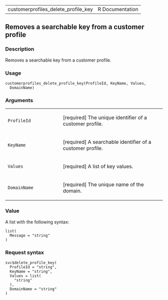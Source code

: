 <table style="width: 100%;">
<tbody>
<tr class="odd">
<td>customerprofiles_delete_profile_key</td>
<td style="text-align: right;">R Documentation</td>
</tr>
</tbody>
</table>

## Removes a searchable key from a customer profile

### Description

Removes a searchable key from a customer profile.

### Usage

    customerprofiles_delete_profile_key(ProfileId, KeyName, Values,
      DomainName)

### Arguments

<table>
<colgroup>
<col style="width: 35%" />
<col style="width: 65%" />
</colgroup>
<tbody>
<tr class="odd">
<td><code
id="customerprofiles_delete_profile_key_:_ProfileId">ProfileId</code></td>
<td><p>[required] The unique identifier of a customer profile.</p></td>
</tr>
<tr class="even">
<td><code
id="customerprofiles_delete_profile_key_:_KeyName">KeyName</code></td>
<td><p>[required] A searchable identifier of a customer
profile.</p></td>
</tr>
<tr class="odd">
<td><code
id="customerprofiles_delete_profile_key_:_Values">Values</code></td>
<td><p>[required] A list of key values.</p></td>
</tr>
<tr class="even">
<td><code
id="customerprofiles_delete_profile_key_:_DomainName">DomainName</code></td>
<td><p>[required] The unique name of the domain.</p></td>
</tr>
</tbody>
</table>

### Value

A list with the following syntax:

    list(
      Message = "string"
    )

### Request syntax

    svc$delete_profile_key(
      ProfileId = "string",
      KeyName = "string",
      Values = list(
        "string"
      ),
      DomainName = "string"
    )

